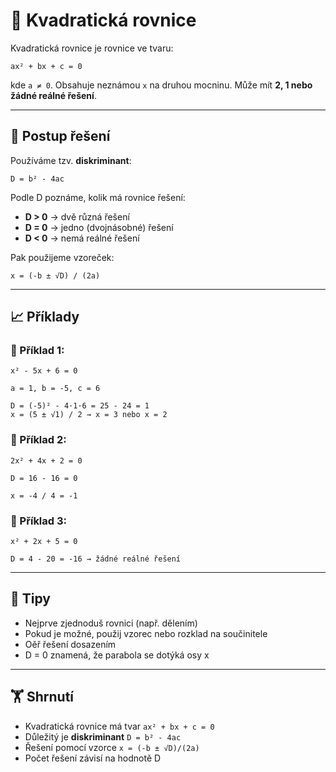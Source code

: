 # 🧼 Kvadratická rovnice

Kvadratická rovnice je rovnice ve tvaru:

```
ax² + bx + c = 0
```

kde `a ≠ 0`. Obsahuje neznámou `x` na druhou mocninu. Může mít **2, 1 nebo žádné reálné řešení**.

---

## 📘 Postup řešení

Používáme tzv. **diskriminant**:

```
D = b² - 4ac
```

Podle D poznáme, kolik má rovnice řešení:

* **D > 0** → dvě různá řešení
* **D = 0** → jedno (dvojnásobné) řešení
* **D < 0** → nemá reálné řešení

Pak použijeme vzoreček:

```
x = (-b ± √D) / (2a)
```

---

## 📈 Příklady

### 📁 Příklad 1:

```
x² - 5x + 6 = 0
```

`a = 1, b = -5, c = 6`

```
D = (-5)² - 4·1·6 = 25 - 24 = 1
x = (5 ± √1) / 2 → x = 3 nebo x = 2
```

### 📁 Příklad 2:

```
2x² + 4x + 2 = 0
```

`D = 16 - 16 = 0`

```
x = -4 / 4 = -1
```

### 📁 Příklad 3:

```
x² + 2x + 5 = 0
```

`D = 4 - 20 = -16 → žádné reálné řešení`

---

## 📝 Tipy

* Nejprve zjednoduš rovnici (např. dělením)
* Pokud je možné, použij vzorec nebo rozklad na součinitele
* Oěř řešení dosazením
* D = 0 znamená, že parabola se dotýká osy x

---

## 🏋️ Shrnutí

* Kvadratická rovnice má tvar `ax² + bx + c = 0`
* Důležitý je **diskriminant** `D = b² - 4ac`
* Řešení pomocí vzorce `x = (-b ± √D)/(2a)`
* Počet řešení závisí na hodnotě D
